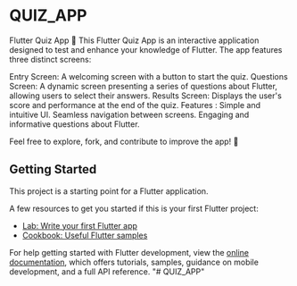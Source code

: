 # QUIZ_APP

Flutter Quiz App 📱
This Flutter Quiz App is an interactive application designed to test and enhance your knowledge of Flutter. The app features three distinct screens:

Entry Screen: A welcoming screen with a button to start the quiz.
Questions Screen: A dynamic screen presenting a series of questions about Flutter, allowing users to select their answers.
Results Screen: Displays the user's score and performance at the end of the quiz.
Features :
Simple and intuitive UI.
Seamless navigation between screens.
Engaging and informative questions about Flutter.

Feel free to explore, fork, and contribute to improve the app! 🚀

## Getting Started


This project is a starting point for a Flutter application.

A few resources to get you started if this is your first Flutter project:

- [Lab: Write your first Flutter app](https://docs.flutter.dev/get-started/codelab)
- [Cookbook: Useful Flutter samples](https://docs.flutter.dev/cookbook)

For help getting started with Flutter development, view the
[online documentation](https://docs.flutter.dev/), which offers tutorials,
samples, guidance on mobile development, and a full API reference.
"# QUIZ_APP" 
